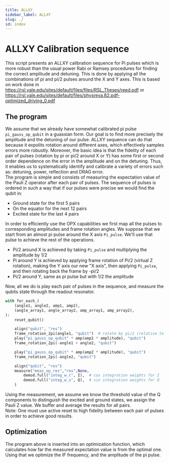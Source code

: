 ```yaml
---
title: ALLXY
sidebar_label: ALLXY
slug: ./
id: index
---
```


# ALLXY Calibration sequence

This script presents an ALLXY calibration sequence for Pi pulses which is more robust than the usual power Rabi or Ramsey
procedures for finding the correct amplitude and detuning. This is done by applying all the combinations of pi and pi/2 
pulses around the X and Y axes.
This is based on work done in https://rsl.yale.edu/sites/default/files/files/RSL_Theses/reed.pdf
or https://rsl.yale.edu/sites/default/files/physreva.82.pdf-optimized_driving_0.pdf


## The program
We assume that we already have somewhat calibrated pi pulse `pi_gauss_op_qubit` in a guassian form.
Our goal is to find more precisely the amplitude and the detuning of our pulse. ALLXY sequence can do that because it
expolits rotation around different axes, which effectively samples errors more robustly. Moreover, the basic idea is that
the fidelity of each pair of pulses (rotation by pi or pi/2 around X or Y) has some first or second order dependence on 
the error in the amplitude and on the detuning. Thus, it enables us to systematically identify and calibrate a variety of errors such 
as: detuning, power, reflection and DRAG error.  
The program is simple and consists of measuring the expectation value of the Pauli Z operator after each pair of pulses.
The sequence of pulses is ordered in such a way that if our pulses were precise we would find the qubit in:  
- Ground state for the first 5 pairs  
- On the equator for the next 12 pairs  
- Excited state for the last 4 pairs  

In order to efficiently use the OPX capabilities we first map all the pulses to corresponding amplitudes and frame 
rotation angles. We suppose that we start from an almost pi pulse around the X axis `Pi_pulse`. We'll use that pulse to achieve the
rest of the operations.
- Pi/2  around X is achieved by taking `Pi_pulse` and multiplying the amplitude by 1/2
- Pi around Y is achieved by applying frame rotation of Pi/2 (virtual Z rotation), making the Y axis our new "X axis", 
  then applying `Pi_pulse`, and then rotating back the frame by -pi/2
- Pi/2 around Y, same as pi pulse but with 1/2 the amplitude  

Now, all we do is play each pair of pulses in the sequence, and measure the qubits state through the readout resonator. 
```python
with for_each_(
    (angle1, angle2, amp1, amp2),
    (angle_array1, angle_array2, amp_array1, amp_array2),
):
    reset_qubit()

    align("qubit", "res")
    frame_rotation_2pi(angle1, "qubit")  # rotate by pi/2 (relative to X) to achieve Y rotation using pi pulse
    play("pi_gauss_op_qubit" * amp(amp1 * amplitude), "qubit")
    frame_rotation_2pi(-angle1 + angle2, "qubit")

    play("pi_gauss_op_qubit" * amp(amp2 * amplitude), "qubit")
    frame_rotation_2pi(-angle2, "qubit")

    align("qubit", "res")
    measure("meas_op_res","res",None,
        demod.full("integ_w_c", I),  # cos integration weights for I
        demod.full("integ_w_s", Q),  # sin integration weights for Q
    )
```
Using the measurement, we assume we know the threshold value of the Q components to distinguish the excited and ground 
states, we assign the Pauli Z value. We buffer and average the results for all pairs.  
Note: One must use active reset to high fidelity between each pair of pulses in order to achieve good results.


## Optimization
The program above is inserted into an optimization function, which calculates how far the measured expectation value is 
from the optimal one. Using that we optimize the IF frequency, and the amplitude of the pi pulse.
